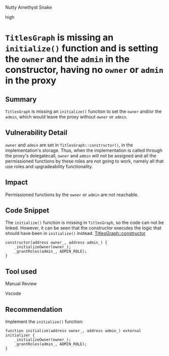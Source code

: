 Nutty Amethyst Snake

high

# `TitlesGraph` is missing an `initialize()` function and is setting the `owner` and the `admin` in the constructor, having no `owner` or `admin` in the proxy

## Summary

`TitlesGraph` is missing an `initialize()` function to set the `owner` and/or the `admin`, which would leave the proxy without `owner` or `admin`.

## Vulnerability Detail

`owner` and `admin` are set in `TitlesGraph::constructor()`, in the implementation's storage. Thus, when the implementation is called through the proxy's delegatecall, `owner` and `admin` will not be assigned and all the permissioned functions by these roles are not going to work, namely all that use roles and upgradeability functionality.

## Impact

Permissioned functions by the `owner` or `admin` are not reachable.

## Code Snippet

The `initialize()` function is missing in `TitlesGraph`, so the code can not be linked. However, it can be seen that the constructor executes the logic that should have been in `initialize()` instead.
[TitlesGraph::constructor](https://github.com/sherlock-audit/2024-04-titles/blob/main/wallflower-contract-v2/src/graph/TitlesGraph.sol#L52-L55)
```solidity
constructor(address owner_, address admin_) {
    _initializeOwner(owner_);
    _grantRoles(admin_, ADMIN_ROLE);
}
```

## Tool used

Manual Review

Vscode

## Recommendation

Implement the `initialize()` function:
```solidity
function initialize(address owner_, address admin_) external initializer {
    _initializeOwner(owner_);
    _grantRoles(admin_, ADMIN_ROLE);
}
```